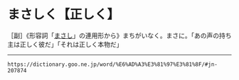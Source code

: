 # まさしく【正しく】

［副］《形容詞「[まさし](まさし（正し）)」の連用形から》まちがいなく。まさに。「あの声の持ち主は正しく彼だ」「それは正しく本物だ」

---
`https://dictionary.goo.ne.jp/word/%E6%AD%A3%E3%81%97%E3%81%8F/#jn-207874`